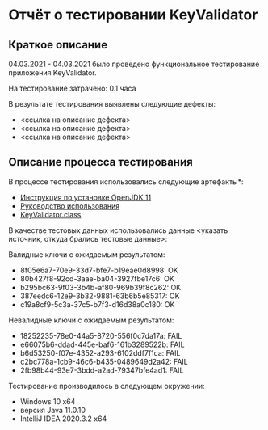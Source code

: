 # Отчёт о тестировании KeyValidator

## Краткое описание

04.03.2021 - 04.03.2021 было проведено функциональное тестирование приложения KeyValidator.

На тестирование затрачено: 0.1 часа

В результате тестирования выявлены следующие дефекты:
* <ссылка на описание дефекта>
* <ссылка на описание дефекта>
* <ссылка на описание дефекта>

## Описание процесса тестирования

В процессе тестирования использовались следующие артефакты*:
* [Инструкция по установке OpenJDK 11](https://github.com/netology-code/javaqa-homeworks/blob/master/intro/openjdk11-manual.md)
* [Руководство использования](https://github.com/netology-code/javaqa-homeworks/blob/master/intro/user-manual.md)
* [KeyValidator.class](artifacts/KeyValidator.class)


В качестве тестовых данных использовались данные <указать источник, откуда брались тестовые данные>:

Валидные ключи c ожидаемым результатом:
* 8f05e6a7-70e9-33d7-bfe7-b19eae0d8998: OK
* 80b427f8-92cd-3aae-ba04-3927fbe17c6: OK
* b295bc63-9f03-3b4b-af80-969b39f8c262: OK
* 387eedc6-12e9-3b32-9881-63b6b5e85317: OK
* c19a8cf9-5c3a-37c5-b7f3-d16d38a0c180: OK

Невалидные ключи c ожидаемым результатом:
* 18252235-78e0-44a5-8720-556f0c7da17a: FAIL
* e66075b6-ddad-445e-baf6-161b3289522b: FAIL
* b6d53250-f07e-4352-a293-6102ddf7f1ca: FAIL
* c2bc778a-1cb9-46c6-b435-0489649d2a42: FAIL
* 2fb98b44-93e7-3bdd-a2ad-79347bfe4ad1: FAIL

Тестирование производилось в следующем окружении:
* Windows 10 x64
* версия Java 11.0.10
* IntelliJ IDEA 2020.3.2 x64